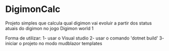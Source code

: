 # DigimonCalc

Projeto simples que calcula qual digimon vai evoluir a partir dos status atuais do digimon no jogo Digimon world 1

Forma de utilizar:
  1- usar o Visual studio
  2- usar o comando 'dotnet build'
  3- iniciar o projeto no modo mudblazor templates
